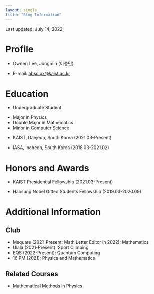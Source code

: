 ```yaml
---
layout: single
title: "Blog Information"
---
```


Last updated: July 14, 2022

# Profile
- Owner: Lee, Jongmin (이종민)

- E-mail: absolux@kaist.ac.kr

# Education
- Undergraduate Student
* Major in Physics
* Double Major in Mathematics
* Minor in Computer Science

- KAIST, Daejeon, South Korea (2021.03-Present)

- IASA, Incheon, South Korea (2018.03-2021.02)

# Honors and Awards
- KAIST Presidential Fellowship (2021.03-Present)

- Hansung Nobel Gifted Students Fellowship (2019.03-2020.09)

# Additional Information
## Club
* Msquare (2021-Present; Math Letter Editor in 2022): Mathematics
* Ulala (2021-Present): Sport Climbing
* EQS (2022-Present): Quantum Computing
* 16 PM (2021): Physics and Mathematics

## Related Courses
* Mathematical Methods in Physics
